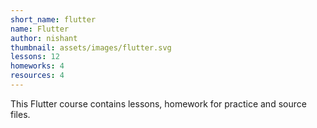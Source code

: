 ```yaml
---
short_name: flutter
name: Flutter
author: nishant
thumbnail: assets/images/flutter.svg
lessons: 12
homeworks: 4
resources: 4
---
```

This Flutter course contains lessons, homework for practice and source files.